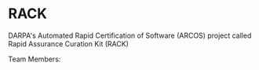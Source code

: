 # RACK
DARPA's Automated Rapid Certification of Software (ARCOS) project called Rapid Assurance Curation Kit (RACK) 

Team Members:

